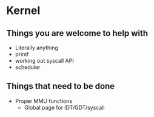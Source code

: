 # Kernel

## Things you are welcome to help with
* Literally anything
* printf
* working out syscall API
* scheduler

## Things that need to be done
* Proper MMU functions
	+ Global page for IDT/GDT/syscall
